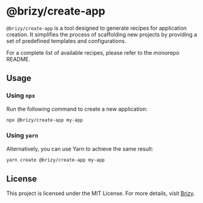 # @brizy/create-app

`@brizy/create-app` is a tool designed to generate recipes for application creation. 
It simplifies the process of scaffolding new projects by providing a set of predefined templates and configurations.

For a complete list of available recipes, please refer to the monorepo README.

## Usage

### Using `npx`

Run the following command to create a new application:

```sh
npx @brizy/create-app my-app
```

### Using `yarn`

Alternatively, you can use Yarn to achieve the same result:

```sh
yarn create @brizy/create-app my-app
```

## License

This project is licensed under the MIT License. For more details, visit [Brizy](https://brizy.io).
